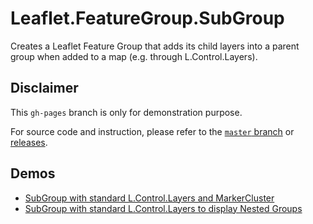 # Leaflet.FeatureGroup.SubGroup
Creates a Leaflet Feature Group that adds its child layers into a parent group
when added to a map (e.g. through L.Control.Layers).



## Disclaimer

This `gh-pages` branch is only for demonstration purpose.

For source code and instruction, please refer to the [`master` branch](https://github.com/ghybs/Leaflet.FeatureGroup.SubGroup/tree/master) or [releases](https://github.com/ghybs/Leaflet.FeatureGroup.SubGroup/releases).



## Demos
- [SubGroup with standard L.Control.Layers and MarkerCluster](http://ghybs.github.io/Leaflet.FeatureGroup.SubGroup/examples/subGroup-markercluster-controlLayers-realworld.388.html)
- [SubGroup with standard L.Control.Layers to display Nested Groups](http://ghybs.github.io/Leaflet.FeatureGroup.SubGroup/examples/subGroup-controlLayers-nestedGroups.html)
